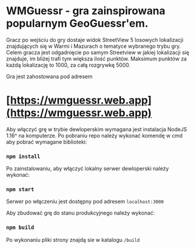 # WMGuessr - gra zainspirowana popularnym GeoGuessr'em.

Gracz po wejściu do gry dostaje widok StreetView 5 losowych lokalizacji znajdujących się w Warmi i Mazurach o tematyce wybranego trybu gry. Celem gracza jest odgadnięcie po samym Streetview w jakiej lokalizacji się znajduje, im bliżej trafi tym większa ilość punktów. Maksimum punktów za każdą lokalizację to 1000, za całą rozgrywkę 5000.

Gra jest zahostowana pod adresem

# [https://wmguessr.web.app](https://wmguessr.web.app)

Aby włączyć grę w trybie dewloperskim wymagana jest instalacja NodeJS 1.16^ na komputerze.
Po pobraniu repo należy wykonać komendę w cmd aby pobrać wymagane biblioteki:

### `npm install`

Po zainstalowaniu, aby włączyć lokalny serwer dewloperski należy wykonać:

### `npm start`

Serwer po włączeniu jest dostępny pod adresem `localhost:3000`

Aby zbudować grę do stanu produkcyjnego należy wykonać:

### `npm build`

Po wykonaniu pliki strony znajdą sie w katalogu `/build`

